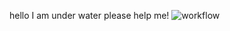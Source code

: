 hello I am under water please help me!
![workflow](https://github.com/rahmantj93/devops/actions/workflows/main.yml/badge.svg)